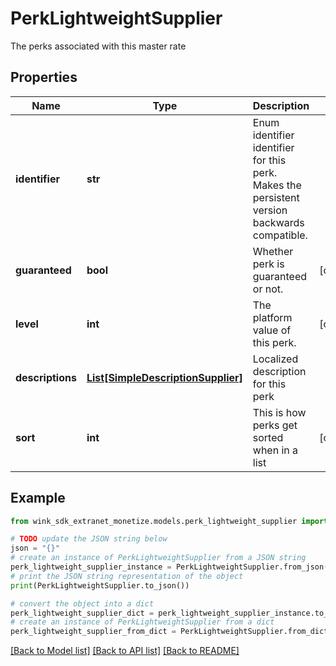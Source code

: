 # PerkLightweightSupplier

The perks associated with this master rate

## Properties

Name | Type | Description | Notes
------------ | ------------- | ------------- | -------------
**identifier** | **str** | Enum identifier identifier for this perk. Makes the persistent version backwards compatible. | 
**guaranteed** | **bool** | Whether perk is guaranteed or not. | [optional] 
**level** | **int** | The platform value of this perk. | [optional] 
**descriptions** | [**List[SimpleDescriptionSupplier]**](SimpleDescriptionSupplier.md) | Localized description for this perk | 
**sort** | **int** | This is how perks get sorted when in a list | [optional] 

## Example

```python
from wink_sdk_extranet_monetize.models.perk_lightweight_supplier import PerkLightweightSupplier

# TODO update the JSON string below
json = "{}"
# create an instance of PerkLightweightSupplier from a JSON string
perk_lightweight_supplier_instance = PerkLightweightSupplier.from_json(json)
# print the JSON string representation of the object
print(PerkLightweightSupplier.to_json())

# convert the object into a dict
perk_lightweight_supplier_dict = perk_lightweight_supplier_instance.to_dict()
# create an instance of PerkLightweightSupplier from a dict
perk_lightweight_supplier_from_dict = PerkLightweightSupplier.from_dict(perk_lightweight_supplier_dict)
```
[[Back to Model list]](../README.md#documentation-for-models) [[Back to API list]](../README.md#documentation-for-api-endpoints) [[Back to README]](../README.md)


